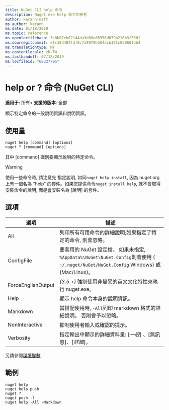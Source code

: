 ```yaml
---
title: NuGet CLI help 命令
description: Nuget.exe help 命令的參考
author: karann-msft
ms.author: karann
ms.date: 01/18/2018
ms.topic: reference
ms.openlocfilehash: 3c8b07cb02144da3d88e06956d079b216b3f530f
ms.sourcegitcommit: efc18d484fdf0c7a8979b564dcb191c030601bb4
ms.translationtype: MT
ms.contentlocale: zh-TW
ms.lasthandoff: 07/18/2019
ms.locfileid: "68327795"
---
```

# <a name="help-or--command-nuget-cli"></a>help or ? 命令 (NuGet CLI)

**適用于:** 所有&bullet; **支援的版本**: 全部

顯示特定命令的一般說明資訊和說明資訊。

## <a name="usage"></a>使用量

```cli
nuget help [command] [options]
nuget ? [command] [options]
```

其中 [command] 識別要顯示說明的特定命令。

> [!Warning]
> 使用一些命令時, 請注意先  指定說明, 如同`nuget help install`, 因為 nuget.org 上有一個名為 "help" 的套件。如果您提供命令`nuget install help`, 就不會取得安裝命令的說明, 而是會安裝名為 [說明] 的套件。

## <a name="options"></a>選項

| 選項 | 描述 |
| --- | --- |
| All | 列印所有可用命令的詳細說明;如果指定了特定的命令, 則會忽略。 |
| ConfigFile | 要套用的 NuGet 設定檔。 如果未指定, `%AppData%\NuGet\NuGet.Config`則會使用 ( `~/.nuget/NuGet/NuGet.Config` Windows) 或 (Mac/Linux)。|
| ForceEnglishOutput | *(3.5 +)* 強制使用非變異的英文文化特性來執行 nuget.exe。 |
| Help | 顯示 help 命令本身的說明資訊。 |
| Markdown | 當搭配使用時, `-All`列印 markdown 格式的詳細說明。 否則會予以忽略。 |
| NonInteractive | 抑制使用者輸入或確認的提示。 |
| Verbosity | 指定輸出中顯示的詳細資料量: [*一般*]  、[無訊息]、[*詳細*]。 |

另請參閱[環境變數](cli-ref-environment-variables.md)

## <a name="examples"></a>範例

```cli
nuget help
nuget help push
nuget ?
nuget push -?
nuget help -All -Markdown
```
